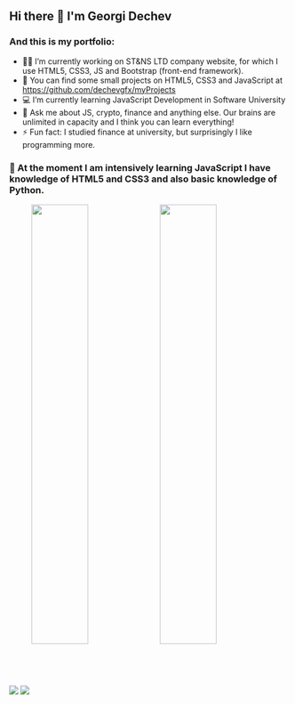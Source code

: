 ## Hi there 👋 I'm Georgi Dechev
### And this is my portfolio:

- 🧙‍♂️ I’m currently working on ST&NS LTD company website, for which I use HTML5, CSS3, JS and Bootstrap (front-end framework).
- 🔭  You can find some small projects on HTML5, CSS3 and JavaScript at https://github.com/dechevgfx/myProjects
- 💻 I’m currently learning JavaScript Development in Software University
- 💬 Ask me about JS, crypto, finance and anything else. Our brains are unlimited in capacity and I think you can learn everything!
- ⚡ Fun fact: I studied finance at university, but surprisingly I like programming more.


<h3>🧠 At the moment I am intensively learning JavaScript I have knowledge of HTML5 and CSS3 and also basic knowledge of Python.</h3>
<img src="https://skills.thijs.gg/icons?i=js,nodejs,html,css,bootstrap,python">
<img src="https://skills.thijs.gg/icons?i=expressjs,solidity,react,vue,typescript,mongodb,angular,jquery">


  <img align="center" width=45% src="https://github-readme-stats.vercel.app/api?username=dechevgfx&theme=dark&show_icons=true">
  <img align="center" width=45%% src="https://github-readme-stats.vercel.app/api/top-langs/?username=dechevgfx&theme=dark">


